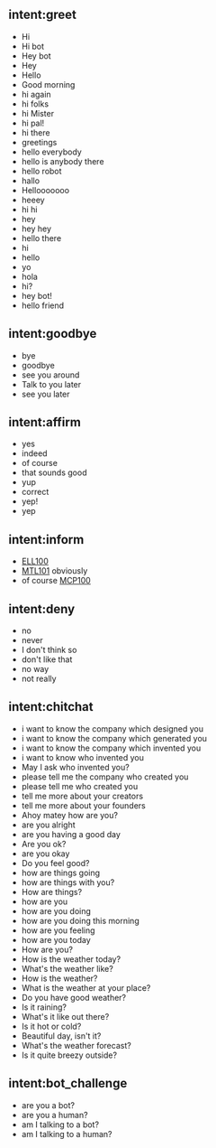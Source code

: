 ## intent:greet
- Hi
- Hi bot
- Hey bot
- Hey
- Hello
- Good morning
- hi again
- hi folks
- hi Mister
- hi pal!
- hi there
- greetings
- hello everybody
- hello is anybody there
- hello robot
- hallo
- Hellooooooo
- heeey
- hi hi
- hey
- hey hey
- hello there
- hi
- hello
- yo
- hola
- hi?
- hey bot!
- hello friend

## intent:goodbye
- bye
- goodbye
- see you around
- Talk to you later
- see you later

## intent:affirm
- yes
- indeed
- of course
- that sounds good
- yup
- correct
- yep!
- yep

## intent:inform
- [ELL100](course)
- [MTL101](course) obviously
- of course [MCP100](course)

## intent:deny
- no
- never
- I don't think so
- don't like that
- no way
- not really

## intent:chitchat
- i want to know the company which designed you
- i want to know the company which generated you
- i want to know the company which invented you
- i want to know who invented you
- May I ask who invented you?
- please tell me the company who created you
- please tell me who created you
- tell me more about your creators
- tell me more about your founders
- Ahoy matey how are you?
- are you alright
- are you having a good day
- Are you ok?
- are you okay
- Do you feel good?
- how are things going
- how are things with you?
- How are things?
- how are you
- how are you doing
- how are you doing this morning
- how are you feeling
- how are you today
- How are you?
- How is the weather today?
- What's the weather like?
- How is the weather?
- What is the weather at your place?
- Do you have good weather?
- Is it raining?
- What's it like out there?
- Is it hot or cold?
- Beautiful day, isn't it?
- What's the weather forecast?
- Is it quite breezy outside?

## intent:bot_challenge
- are you a bot?
- are you a human?
- am I talking to a bot?
- am I talking to a human?
